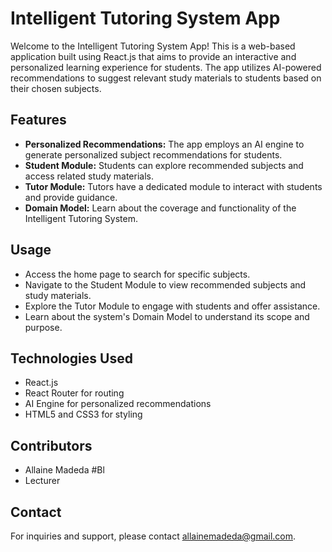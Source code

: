 # Intelligent Tutoring System App

Welcome to the Intelligent Tutoring System App! This is a web-based application built using React.js that aims to provide an interactive and personalized learning experience for students. The app utilizes AI-powered recommendations to suggest relevant study materials to students based on their chosen subjects.

## Features

- **Personalized Recommendations:** The app employs an AI engine to generate personalized subject recommendations for students.
- **Student Module:** Students can explore recommended subjects and access related study materials.
- **Tutor Module:** Tutors have a dedicated module to interact with students and provide guidance.
- **Domain Model:** Learn about the coverage and functionality of the Intelligent Tutoring System.

## Usage

- Access the home page to search for specific subjects.
- Navigate to the Student Module to view recommended subjects and study materials.
- Explore the Tutor Module to engage with students and offer assistance.
- Learn about the system's Domain Model to understand its scope and purpose.

## Technologies Used

- React.js
- React Router for routing
- AI Engine for personalized recommendations
- HTML5 and CSS3 for styling

## Contributors

- Allaine Madeda  #Bl
- Lecturer

## Contact

For inquiries and support, please contact allainemadeda@gmail.com.


